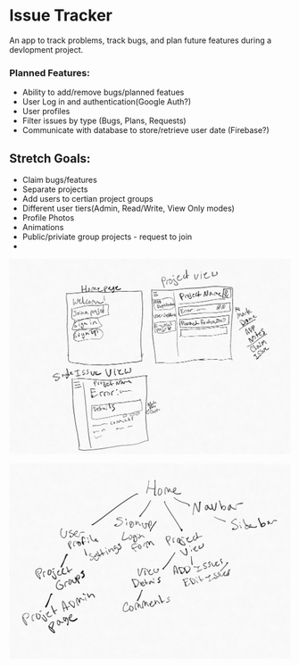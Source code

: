 # Issue Tracker

An app to track problems, track bugs, and plan future features during a devlopment project. 

### Planned Features:

- Ability to add/remove bugs/planned featues
- User Log in and authentication(Google Auth?)
- User profiles
- Filter issues by type (Bugs, Plans, Requests)
- Communicate with database to store/retrieve user date (Firebase?)

## Stretch Goals:

- Claim bugs/features
- Separate projects
- Add users to certian project groups
- Different user tiers(Admin, Read/Write, View Only modes)
- Profile Photos
- Animations
 - Public/priviate group projects - request to join
 - 

![UI Sketch](/UI.jpg)

![Layout Sketch](/layout.jpg)

